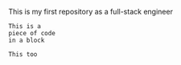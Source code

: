 This is my first repository as a full-stack engineer
~~~~
This is a
piece of code
in a block
~~~~
```
This too
```
